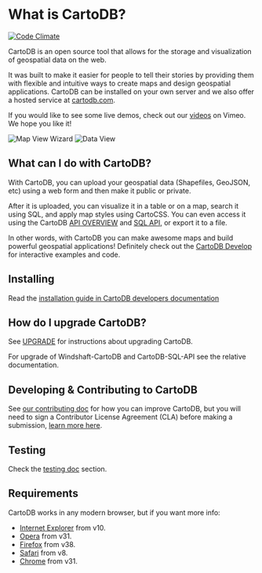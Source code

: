 # What is CartoDB?

[![Code Climate](https://codeclimate.com/github/CartoDB/cartodb20.png)](https://codeclimate.com/github/CartoDB/cartodb20)

CartoDB is an open source tool that allows for the storage and
visualization of geospatial data on the web.

It was built to make it easier for people to tell their stories by
providing them with flexible and intuitive ways to create maps and design
geospatial applications. CartoDB can be installed on your own server
and we also offer a hosted service at [cartodb.com](http://cartodb.com).

If you would like to see some live demos, check out our
[videos](http://www.vimeo.com/channels/cartodb) on Vimeo.
We hope you like it!

![Map View Wizard](http://cartodb.s3.amazonaws.com/github/map_view_wizard.png)
![Data View](http://cartodb.s3.amazonaws.com/github/data_view.png)

## What can I do with CartoDB?

With CartoDB, you can upload your geospatial data (Shapefiles, GeoJSON,
etc) using a web form and then make it public or private.

After it is uploaded, you can visualize it in a table or on a map, search
it using SQL, and apply map styles using CartoCSS. You can even access it
using the CartoDB [API OVERVIEW](http://developers.cartodb.com/documentation/apis-overview.html)
and [SQL API](http://developers.cartodb.com/documentation/sql-api.html), or export it
to a file.

In other words, with CartoDB you can make awesome maps and build
powerful geospatial applications! Definitely check out the [CartoDB
Develop](http://cartodb.com/develop) for interactive examples
and code.


## Installing

Read the [installation guide in CartoDB developers documentation](http://cartodb.readthedocs.org/en/latest/install.html)

## How do I upgrade CartoDB?

See [UPGRADE](UPGRADE) for instructions about upgrading CartoDB.

For upgrade of Windshaft-CartoDB and CartoDB-SQL-API see the relative
documentation.

## Developing & Contributing to CartoDB

See [our contributing doc](CONTRIBUTING.md) for how you can improve CartoDB, but you will need to sign a Contributor License Agreement (CLA) before making a submission, [learn more here](https://cartodb.com/contributing).

## Testing

Check the [testing doc](TESTING.md) section.

## Requirements

CartoDB works in any modern browser, but if you want more info:

- [Internet Explorer](http://windows.microsoft.com/en-us/internet-explorer/download-ie) from v10.
- [Opera](http://www.opera.com/) from v31.
- [Firefox](https://www.mozilla.org/en-US/firefox/new/) from v38.
- [Safari](http://www.apple.com/safari/) from v8.
- [Chrome](https://www.google.com/chrome/browser/desktop/) from v31.
